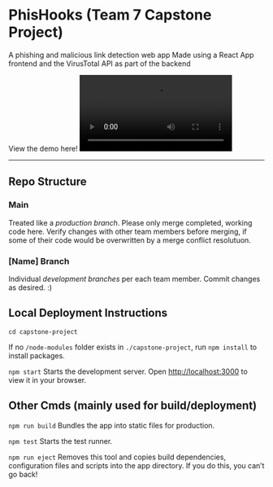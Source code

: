 # PhisHooks (Team 7 Capstone Project)
A phishing and malicious link detection web app
Made using a React App frontend and the VirusTotal API as part of the backend

View the demo here! ![Basic Detection Details Demo](https://github.com/arifire21/Team-7-Capstone/blob/main/images/kiosk_demo.mp4)

---
## Repo Structure
### Main
 Treated like a *production branch*. Please only merge completed, working code here. Verify changes with other team members before merging, if some of their code would be overwritten by a merge conflict resolutuon.
 
### [Name] Branch
  Individual *development branches* per each team member. Commit changes as desired. :)

## Local Deployment Instructions
`cd capstone-project`

 If no `/node-modules` folder exists in `./capstone-project`, run `npm install` to install packages.

 `npm start`
    Starts the development server.
    Open [http://localhost:3000](http://localhost:3000) to view it in your browser.

## Other Cmds (mainly used for build/deployment)
  `npm run build`
    Bundles the app into static files for production.

  `npm test`
    Starts the test runner.

  `npm run eject`
    Removes this tool and copies build dependencies, configuration files
    and scripts into the app directory. If you do this, you can’t go back!
